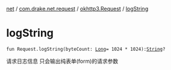 [net](../../index.md) / [com.drake.net.request](../index.md) / [okhttp3.Request](index.md) / [logString](./log-string.md)

# logString

`fun Request.logString(byteCount: `[`Long`](https://kotlinlang.org/api/latest/jvm/stdlib/kotlin/-long/index.html)` = 1024 * 1024): `[`String`](https://kotlinlang.org/api/latest/jvm/stdlib/kotlin/-string/index.html)`?`

请求日志信息
只会输出纯表单(form)的请求参数

